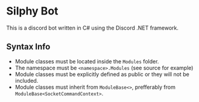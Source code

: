 ﻿# Silphy Bot

This is a discord bot written in C# using the Discord .NET framework.

## Syntax Info

* Module classes must be located inside the `Modules` folder.
* The namespace must be `<namespace>.Modules` (see source for example)
* Module classes must be explicitly defined as public or they will not be included.
* Module classes must inherit from `ModuleBase<>`, prefferably from `ModuleBase<SocketCommandContext>`.